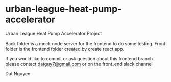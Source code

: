 # urban-league-heat-pump-accelerator
Urban League Heat Pump Accelerator Project

Back folder is a mock node server for the frontend to do some testing.
Front folder is the frontend folder created by create react app.


If you would like to commit or ask question about this frontend branch 
please contact datguy7@gmail.com or on the front_end slack channel

Dat Nguyen
